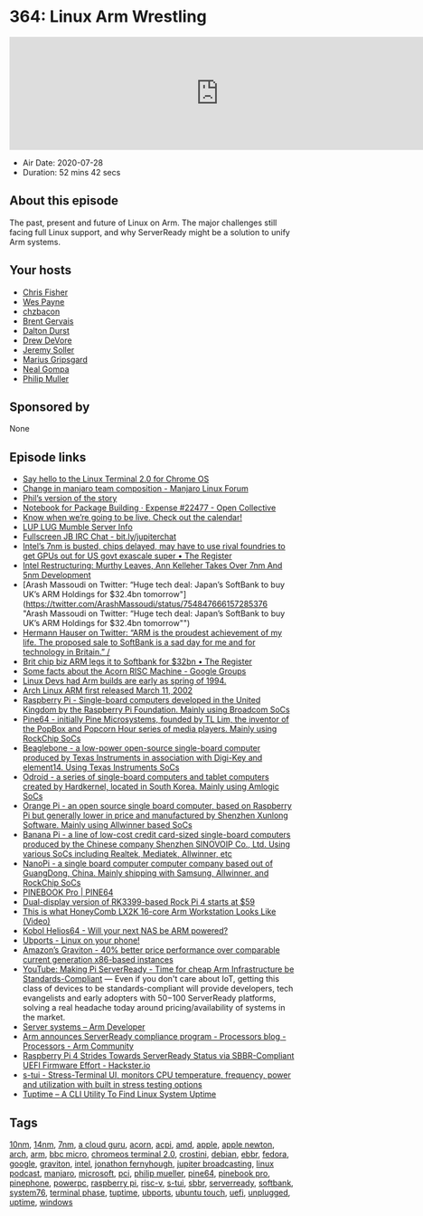 # 364: Linux Arm Wrestling

<iframe src="https://player.fireside.fm/v2/RUkczH-V+52JVmLur?theme=dark" width="740" height="200" frameborder="0" scrolling="no"></iframe>

* Air Date: 2020-07-28
* Duration: 52 mins 42 secs

## About this episode

The past, present and future of Linux on Arm. The major challenges still facing full Linux support, and why ServerReady might be a solution to unify Arm systems.

## Your hosts
* [Chris Fisher](https://linuxunplugged.com/hosts/chrislas)
* [Wes Payne](https://linuxunplugged.com/hosts/wes)
* [chzbacon](https://linuxunplugged.com/hosts/chzbacon)
* [Brent Gervais](https://linuxunplugged.com/guests/brentgervais)
* [Dalton Durst](https://linuxunplugged.com/guests/daltondurst)
* [Drew DeVore](https://linuxunplugged.com/guests/drewdevore)
* [Jeremy Soller](https://linuxunplugged.com/guests/jeremysoller)
* [Marius Gripsgard](https://linuxunplugged.com/guests/marius)
* [Neal Gompa](https://linuxunplugged.com/guests/nealgompa)
* [Philip Muller](https://linuxunplugged.com/guests/philipmuller)

## Sponsored by

None



## Episode links

  * [Say hello to the Linux Terminal 2.0 for Chrome OS](https://chromeunboxed.com/say-hello-to-the-linux-terminal-2-0-for-chrome-os/ "Say hello to the Linux Terminal 2.0 for Chrome OS")
  * [Change in manjaro team composition - Manjaro Linux Forum](https://forum.manjaro.org/t/change-in-manjaro-team-composition/155231 "Change in manjaro team composition - Manjaro Linux Forum")
  * [Phil’s version of the story](https://forum.manjaro.org/t/change-in-manjaro-team-composition/155231/4 "Phil’s version of the story")
  * [Notebook for Package Building · Expense #22477 - Open Collective](https://opencollective.com/manjaro/expenses/22477 "Notebook for Package Building · Expense #22477 - Open Collective")
  * [Know when we’re going to be live. Check out the calendar!](https://www.jupiterbroadcasting.com/release-calendar/ "Know when we’re going to be live. Check out the calendar!")
  * [LUP LUG Mumble Server Info](https://mumble.jupiterbroadcasting.org/ "LUP LUG Mumble Server Info")
  * [Fullscreen JB IRC Chat - bit.ly/jupiterchat](https://bit.ly/jupiterchat "Fullscreen JB IRC Chat - bit.ly/jupiterchat")
  * [Intel’s 7nm is busted, chips delayed, may have to use rival foundries to get GPUs out for US govt exascale super • The Register](https://www.theregister.com/2020/07/24/intel_7nm_chip_slip/ "Intel’s 7nm is busted, chips delayed, may have to use rival foundries to get GPUs out for US govt exascale super • The Register")
  * [Intel Restructuring: Murthy Leaves, Ann Kelleher Takes Over 7nm And 5nm Development](https://wccftech.com/intel-restructuring-murthy-leaves-ann-kelleher-takes-over-7nm-and-5nm-development/?utm_source=dlvr.it&utm_medium=twitter "Intel Restructuring: Murthy Leaves, Ann Kelleher Takes Over 7nm And 5nm Development")
  * [Arash Massoudi on Twitter: “Huge tech deal: Japan’s SoftBank to buy UK’s ARM Holdings for $32.4bn tomorrow"](https://twitter.com/ArashMassoudi/status/754847666157285376 "Arash Massoudi on Twitter: “Huge tech deal: Japan’s SoftBank to buy UK’s ARM Holdings for $32.4bn tomorrow"")
  * [Hermann Hauser on Twitter: “ARM is the proudest achievement of my life. The proposed sale to SoftBank is a sad day for me and for technology in Britain.” /](https://twitter.com/hermannhauser/status/755008815553273858 "Hermann Hauser on Twitter: “ARM is the proudest achievement of my life. The proposed sale to SoftBank is a sad day for me and for technology in Britain.” /")
  * [Brit chip biz ARM legs it to Softbank for $32bn • The Register](https://www.theregister.com/2016/07/18/softbank_to_buy_arm_holdings_say_reports/ "Brit chip biz ARM legs it to Softbank for $32bn • The Register")
  * [Some facts about the Acorn RISC Machine - Google Groups](https://groups.google.com/forum/#!msg/comp.arch/hPsDLEPf2eo/nvJR_d7nnyYJ "Some facts about the Acorn RISC Machine - Google Groups")
  * [Linux Devs had Arm builds are early as spring of 1994.](https://www.linux.com/news/linux-kernel-hacker-interview-russell-king/ "Linux Devs had Arm builds are early as spring of 1994.")
  * [Arch Linux ARM first released March 11, 2002](https://en.wikipedia.org/wiki/Arch_Linux_ARM "Arch Linux ARM first released March 11, 2002")
  * [Raspberry Pi - Single-board computers developed in the United Kingdom by the Raspberry Pi Foundation. Mainly using Broadcom SoCs](https://www.raspberrypi.org/ "Raspberry Pi - Single-board computers developed in the United Kingdom by the Raspberry Pi Foundation. Mainly using Broadcom SoCs")
  * [Pine64 - initially Pine Microsystems, founded by TL Lim, the inventor of the PopBox and Popcorn Hour series of media players. Mainly using RockChip SoCs](https://www.pine64.org/ "Pine64 - initially Pine Microsystems, founded by TL Lim, the inventor of the PopBox and Popcorn Hour series of media players. Mainly using RockChip SoCs")
  * [Beaglebone - a low-power open-source single-board computer produced by Texas Instruments in association with Digi-Key and element14. Using Texas Instruments SoCs](https://beagleboard.org/ "Beaglebone - a low-power open-source single-board computer produced by Texas Instruments in association with Digi-Key and element14. Using Texas Instruments SoCs")
  * [Odroid - a series of single-board computers and tablet computers created by Hardkernel, located in South Korea. Mainly using Amlogic SoCs](https://www.hardkernel.com/ "Odroid - a series of single-board computers and tablet computers created by Hardkernel, located in South Korea. Mainly using Amlogic SoCs")
  * [Orange Pi - an open source single board computer, based on Raspberry Pi but generally lower in price and manufactured by Shenzhen Xunlong Software. Mainly using Allwinner based SoCs](http://www.orangepi.org/ "Orange Pi - an open source single board computer, based on Raspberry Pi but generally lower in price and manufactured by Shenzhen Xunlong Software. Mainly using Allwinner based SoCs")
  * [Banana Pi - a line of low-cost credit card-sized single-board computers produced by the Chinese company Shenzhen SINOVOIP Co., Ltd. Using various SoCs including Realtek, Mediatek, Allwinner, etc](http://www.banana-pi.org/ "Banana Pi - a line of low-cost credit card-sized single-board computers produced by the Chinese company Shenzhen SINOVOIP Co., Ltd. Using various SoCs including Realtek, Mediatek, Allwinner, etc")
  * [NanoPi - a single board computer computer company based out of GuangDong, China. Mainly shipping with Samsung, Allwinner, and RockChip SoCs](https://www.friendlyarm.com/ "NanoPi - a single board computer computer company based out of GuangDong, China. Mainly shipping with Samsung, Allwinner, and RockChip SoCs")
  * [PINEBOOK Pro | PINE64](https://www.pine64.org/pinebook-pro/ "PINEBOOK Pro | PINE64")
  * [Dual-display version of RK3399-based Rock Pi 4 starts at $59](http://linuxgizmos.com/dual-display-version-of-rk3399-based-rock-pi-4-starts-at-59/ "Dual-display version of RK3399-based Rock Pi 4 starts at $59")
  * [This is what HoneyComb LX2K 16-core Arm Workstation Looks Like (Video)](https://www.cnx-software.com/2020/03/31/honeycomb-lx2k-16-core-arm-workstation-video/ "This is what HoneyComb LX2K 16-core Arm Workstation Looks Like \(Video\)")
  * [Kobol Helios64 - Will your next NAS be ARM powered?](https://kobol.io/ "Kobol Helios64 - Will your next NAS be ARM powered?")
  * [Ubports - Linux on your phone!](https://ubports.com/ "Ubports - Linux on your phone!")
  * [Amazon’s Graviton - 40% better price performance over comparable current generation x86-based instances](https://aws.amazon.com/ec2/graviton/ "Amazon’s Graviton - 40% better price performance over comparable current generation x86-based instances")
  * [YouTube: Making Pi ServerReady - Time for cheap Arm Infrastructure be Standards-Compliant](https://www.youtube.com/watch?v=4RKm48hYllc "YouTube: Making Pi ServerReady - Time for cheap Arm Infrastructure be Standards-Compliant") — Even if you don't care about IoT, getting this class of devices to be standards-compliant will provide developers, tech evangelists and early adopters with $50-$100 ServerReady platforms, solving a real headache today around pricing/availability of systems in the market.
  * [Server systems – Arm Developer](https://developer.arm.com/architectures/platform-design/server-systems "Server systems – Arm Developer")
  * [Arm announces ServerReady compliance program - Processors blog - Processors - Arm Community](https://community.arm.com/developer/ip-products/processors/b/processors-ip-blog/posts/arm-announces-server-ready-program-for-arm-based-servers "Arm announces ServerReady compliance program - Processors blog - Processors - Arm Community")
  * [Raspberry Pi 4 Strides Towards ServerReady Status via SBBR-Compliant UEFI Firmware Effort - Hackster.io](https://www.hackster.io/news/raspberry-pi-4-strides-towards-serverready-status-via-sbbr-compliant-uefi-firmware-effort-a6e390d5f019 "Raspberry Pi 4 Strides Towards ServerReady Status via SBBR-Compliant UEFI Firmware Effort - Hackster.io")
  * [s-tui - Stress-Terminal UI, monitors CPU temperature, frequency, power and utilization with built in stress testing options](https://amanusk.github.io/s-tui/ "s-tui - Stress-Terminal UI, monitors CPU temperature, frequency, power and utilization with built in stress testing options")
  * [Tuptime – A CLI Utility To Find Linux System Uptime](https://github.com/rfrail3/tuptime "Tuptime – A CLI Utility To Find Linux System Uptime")



## Tags

[10nm](https://linuxunplugged.com/tags/10nm), [14nm](https://linuxunplugged.com/tags/14nm), [7nm](https://linuxunplugged.com/tags/7nm), [a cloud guru](https://linuxunplugged.com/tags/a%20cloud%20guru), [acorn](https://linuxunplugged.com/tags/acorn), [acpi](https://linuxunplugged.com/tags/acpi), [amd](https://linuxunplugged.com/tags/amd), [apple](https://linuxunplugged.com/tags/apple), [apple newton](https://linuxunplugged.com/tags/apple%20newton), [arch](https://linuxunplugged.com/tags/arch), [arm](https://linuxunplugged.com/tags/arm), [bbc micro](https://linuxunplugged.com/tags/bbc%20micro), [chromeos terminal 2.0](https://linuxunplugged.com/tags/chromeos%20terminal%202.0), [crostini](https://linuxunplugged.com/tags/crostini), [debian](https://linuxunplugged.com/tags/debian), [ebbr](https://linuxunplugged.com/tags/ebbr), [fedora](https://linuxunplugged.com/tags/fedora), [google](https://linuxunplugged.com/tags/google), [graviton](https://linuxunplugged.com/tags/graviton), [intel](https://linuxunplugged.com/tags/intel), [jonathon fernyhough](https://linuxunplugged.com/tags/jonathon%20fernyhough), [jupiter broadcasting](https://linuxunplugged.com/tags/jupiter%20broadcasting), [linux podcast](https://linuxunplugged.com/tags/linux%20podcast), [manjaro](https://linuxunplugged.com/tags/manjaro), [microsoft](https://linuxunplugged.com/tags/microsoft), [pci](https://linuxunplugged.com/tags/pci), [philip mueller](https://linuxunplugged.com/tags/philip%20mueller), [pine64](https://linuxunplugged.com/tags/pine64), [pinebook pro](https://linuxunplugged.com/tags/pinebook%20pro), [pinephone](https://linuxunplugged.com/tags/pinephone), [powerpc](https://linuxunplugged.com/tags/powerpc), [raspberry pi](https://linuxunplugged.com/tags/raspberry%20pi), [risc-v](https://linuxunplugged.com/tags/risc-v), [s-tui](https://linuxunplugged.com/tags/s-tui), [sbbr](https://linuxunplugged.com/tags/sbbr), [serverready](https://linuxunplugged.com/tags/serverready), [softbank](https://linuxunplugged.com/tags/softbank), [system76](https://linuxunplugged.com/tags/system76), [terminal phase](https://linuxunplugged.com/tags/terminal%20phase), [tuptime](https://linuxunplugged.com/tags/tuptime), [ubports](https://linuxunplugged.com/tags/ubports), [ubuntu touch](https://linuxunplugged.com/tags/ubuntu%20touch), [uefi](https://linuxunplugged.com/tags/uefi), [unplugged](https://linuxunplugged.com/tags/unplugged), [uptime](https://linuxunplugged.com/tags/uptime), [windows](https://linuxunplugged.com/tags/windows)